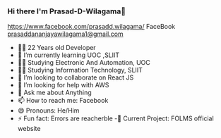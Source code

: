 ### Hi there I'm Prasad-D-Wilagama👋
https://www.facebook.com/prasadd.wilagama/ FaceBook  prasaddananjayawilagama1@gmail.com

- 👨‍💻 22 Years old Developer
- 🌱 I’m currently learning UOC ,SLIIT
- 👨‍🎓 Studying Electronic And Automation, UOC
- 👨‍🎓 Studying Information Technology, SLIIT
- 👯 I’m looking to collaborate on React JS
- 🤔 I’m looking for help with AWS
- 💬 Ask me about Anything
- 📫 How to reach me: Facebook
- 😄 Pronouns: He/Him
- ⚡ Fun fact: Errors are reacherble 
-🚧 Current Project: FOLMS official website


